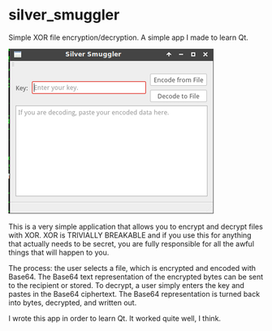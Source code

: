 # silver_smuggler
Simple XOR file encryption/decryption. A simple app I made to learn Qt. 

![A screenshot of Silver Smuggler](ss_screenshot.png)

This is a very simple application that allows you to encrypt and decrypt files with XOR. XOR is TRIVIALLY BREAKABLE and if you use this for anything that actually needs to be secret, you are fully responsible for all the awful things that will happen to you.

The process: the user selects a file, which is encrypted and encoded with Base64. The Base64 text representation of the encrypted bytes can be sent to the recipient or stored. To decrypt, a user simply enters the key and pastes in the Base64 ciphertext. The Base64 representation is turned back into bytes, decrypted, and written out.

I wrote this app in order to learn Qt. It worked quite well, I think.
